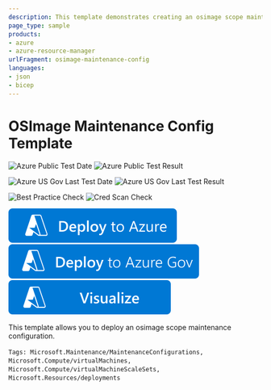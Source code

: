 ```yaml
---
description: This template demonstrates creating an osimage scope maintenance configuration.
page_type: sample
products:
- azure
- azure-resource-manager
urlFragment: osimage-maintenance-config
languages:
- json
- bicep
---
```


# OSImage Maintenance Config Template

![Azure Public Test Date](https://azurequickstartsservice.blob.core.windows.net/badges/quickstarts/microsoft.compute/osimage-maintenance-config/PublicLastTestDate.svg)
![Azure Public Test Result](https://azurequickstartsservice.blob.core.windows.net/badges/quickstarts/microsoft.compute/osimage-maintenance-config/PublicDeployment.svg)

![Azure US Gov Last Test Date](https://azurequickstartsservice.blob.core.windows.net/badges/quickstarts/microsoft.compute/osimage-maintenance-config/FairfaxLastTestDate.svg)
![Azure US Gov Last Test Result](https://azurequickstartsservice.blob.core.windows.net/badges/quickstarts/microsoft.compute/osimage-maintenance-config/FairfaxDeployment.svg)

![Best Practice Check](https://azurequickstartsservice.blob.core.windows.net/badges/quickstarts/microsoft.compute/osimage-maintenance-config/BestPracticeResult.svg)
![Cred Scan Check](https://azurequickstartsservice.blob.core.windows.net/badges/quickstarts/microsoft.compute/osimage-maintenance-config/CredScanResult.svg)

[![Deploy To Azure](https://raw.githubusercontent.com/Azure/azure-quickstart-templates/master/1-CONTRIBUTION-GUIDE/images/deploytoazure.svg?sanitize=true)](https://portal.azure.com/#create/Microsoft.Template/uri/https%3A%2F%2Fraw.githubusercontent.com%2FAzure%2Fazure-quickstart-templates%2Fmaster%2Fquickstarts%2Fmicrosoft.compute%2Fosimage-maintenance-config%2Fazuredeploy.json)
[![Deploy To Azure US Gov](https://raw.githubusercontent.com/Azure/azure-quickstart-templates/master/1-CONTRIBUTION-GUIDE/images/deploytoazuregov.svg?sanitize=true)](https://portal.azure.us/#create/Microsoft.Template/uri/https%3A%2F%2Fraw.githubusercontent.com%2FAzure%2Fazure-quickstart-templates%2Fmaster%2Fquickstarts%2Fmicrosoft.compute%2Fosimage-maintenance-config%2Fazuredeploy.json)
[![Visualize](https://raw.githubusercontent.com/Azure/azure-quickstart-templates/master/1-CONTRIBUTION-GUIDE/images/visualizebutton.svg?sanitize=true)](http://armviz.io/#/?load=https%3A%2F%2Fraw.githubusercontent.com%2FAzure%2Fazure-quickstart-templates%2Fmaster%2Fquickstarts%2Fmicrosoft.compute%2Fosimage-maintenance-config%2Fazuredeploy.json)

This template allows you to deploy an osimage scope maintenance configuration.

`Tags: Microsoft.Maintenance/MaintenanceConfigurations, Microsoft.Compute/virtualMachines, Microsoft.Compute/virtualMachineScaleSets, Microsoft.Resources/deployments`
